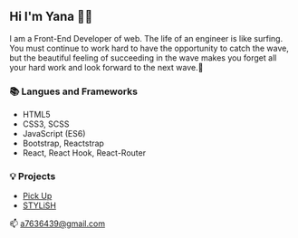 ## Hi I'm Yana 🏄‍♀️

I am a Front-End Developer of web.
The life of an engineer is like surfing. You must continue to work hard to have the opportunity
to catch the wave, but the beautiful feeling of succeeding in the wave makes you forget all your
hard work and look forward to the next wave.🌊



### 📚 Langues and Frameworks
- HTML5
- CSS3, SCSS
- JavaScript (ES6)
- Bootstrap, Reactstrap
- React, React Hook, React-Router



### 💡 Projects
- [Pick Up](https://pick-up-test-ba782.firebaseapp.com/)
- [STYLiSH](https://stylish-9a31b.firebaseapp.com/)


📫 <a7636439@gmail.com>



<!--
**Yana-Lu/Yana-Lu** is a ✨ _special_ ✨ repository because its `README.md` (this file) appears on your GitHub profile.

Here are some ideas to get you started:

- 🔭 I’m currently working on ...
- 🌱 I’m currently learning ...
- 👯 I’m looking to collaborate on ...
- 🤔 I’m looking for help with ...
- 💬 Ask me about ...
- 📫 How to reach me: ...
- 😄 Pronouns: ...
- ⚡ Fun fact: ...
-->
